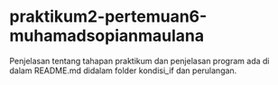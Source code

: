 # praktikum2-pertemuan6-muhamadsopianmaulana
Penjelasan tentang tahapan praktikum dan penjelasan program ada di dalam README.md didalam folder kondisi_if dan perulangan.
